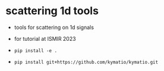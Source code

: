 # scattering 1d tools
* tools for scattering on 1d signals
* for tutorial at ISMIR 2023

* `pip install -e .`
* `pip install git+https://github.com/kymatio/kymatio.git`